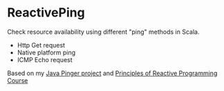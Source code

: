# ReactivePing

Check resource availability using different "ping" methods in Scala.
- Http Get request
- Native platform ping
- ICMP Echo request

Based on my [Java Pinger project](http://ec2-52-10-122-58.us-west-2.compute.amazonaws.com:8080/pinger/index)
and [Principles of Reactive Programming Course](https://class.coursera.org/reactive-002)

